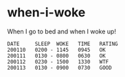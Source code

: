 # when-i-woke
When I go to bed and when I woke up!

```when-i-woke
DATE     SLEEP  WOKE   TIME   RATING
200110   0200 - 1145   0945   OK
200111   0130 - 0800   0630   OK
200112   0230 - 1500   1330   WTF
200113   0130 - 0900   0730   GOOD
```
